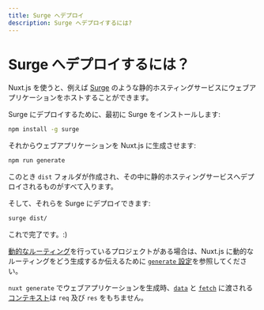 ```yaml
---
title: Surge へデプロイ
description: Surge へデプロイするには?
---
```


# Surge へデプロイするには？

Nuxt.js を使うと、例えば [Surge](https://surge.sh/) のような静的ホスティングサービスにウェブアプリケーションをホストすることができます。

Surge にデプロイするために、最初に Surge をインストールします:

```bash
npm install -g surge
```

それからウェブアプリケーションを Nuxt.js に生成させます:

```bash
npm run generate
```

このとき `dist` フォルダが作成され、その中に静的ホスティングサービスへデプロイされるものがすべて入ります。

そして、それらを Surge にデプロイできます:

```bash
surge dist/
```

これで完了です。:)

[動的なルーティング](/guide/routing#dynamic-routes)を行っているプロジェクトがある場合は、Nuxt.js に動的なルーティングをどう生成するか伝えるために [`generate` 設定](/api/configuration-generate)を参照してください。

<div class="Alert">

`nuxt generate` でウェブアプリケーションを生成時、[`data`](/guide/async-data#the-data-method) と [`fetch`](/guide/vuex-store#the-fetch-method) に渡される[コンテキスト](/api)は `req` 及び `res` をもちません。

</div>
